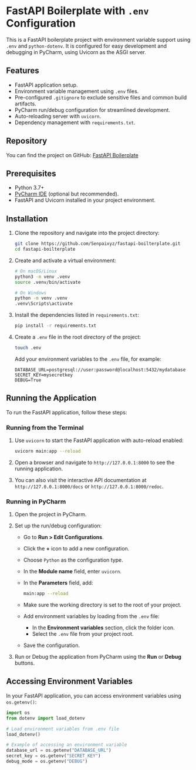 # FastAPI Boilerplate with `.env` Configuration

This is a FastAPI boilerplate project with environment variable support using `.env` and `python-dotenv`. It is configured for easy development and debugging in PyCharm, using Uvicorn as the ASGI server.

## Features

- FastAPI application setup.
- Environment variable management using `.env` files.
- Pre-configured `.gitignore` to exclude sensitive files and common build artifacts.
- PyCharm run/debug configuration for streamlined development.
- Auto-reloading server with `uvicorn`.
- Dependency management with `requirements.txt`.

## Repository

You can find the project on GitHub: [FastAPI Boilerplate](https://github.com/Senpaixyz/fastapi-boilterplate.git)

## Prerequisites

- Python 3.7+
- [PyCharm IDE](https://www.jetbrains.com/pycharm/) (optional but recommended).
- FastAPI and Uvicorn installed in your project environment.

## Installation

1. Clone the repository and navigate into the project directory:

    ```bash
    git clone https://github.com/Senpaixyz/fastapi-boilterplate.git
    cd fastapi-boilterplate
    ```

2. Create and activate a virtual environment:

    ```bash
    # On macOS/Linux
    python3 -m venv .venv
    source .venv/bin/activate

    # On Windows
    python -m venv .venv
    .venv\Scripts\activate
    ```

3. Install the dependencies listed in `requirements.txt`:

    ```bash
    pip install -r requirements.txt
    ```

4. Create a `.env` file in the root directory of the project:

    ```bash
    touch .env
    ```

    Add your environment variables to the `.env` file, for example:

    ```env
    DATABASE_URL=postgresql://user:password@localhost:5432/mydatabase
    SECRET_KEY=mysecretkey
    DEBUG=True
    ```

## Running the Application

To run the FastAPI application, follow these steps:

### Running from the Terminal

1. Use `uvicorn` to start the FastAPI application with auto-reload enabled:

    ```bash
    uvicorn main:app --reload
    ```

2. Open a browser and navigate to `http://127.0.0.1:8000` to see the running application.

3. You can also visit the interactive API documentation at `http://127.0.0.1:8000/docs` or `http://127.0.0.1:8000/redoc`.

### Running in PyCharm

1. Open the project in PyCharm.

2. Set up the run/debug configuration:
   - Go to **Run > Edit Configurations**.
   - Click the **+** icon to add a new configuration.
   - Choose `Python` as the configuration type.
   - In the **Module name** field, enter `uvicorn`.
   - In the **Parameters** field, add:

     ```bash
     main:app --reload
     ```

   - Make sure the working directory is set to the root of your project.
   - Add environment variables by loading from the `.env` file:
     - In the **Environment variables** section, click the folder icon.
     - Select the `.env` file from your project root.
   - Save the configuration.

3. Run or Debug the application from PyCharm using the **Run** or **Debug** buttons.

## Accessing Environment Variables

In your FastAPI application, you can access environment variables using `os.getenv()`:

```python
import os
from dotenv import load_dotenv

# Load environment variables from .env file
load_dotenv()

# Example of accessing an environment variable
database_url = os.getenv("DATABASE_URL")
secret_key = os.getenv("SECRET_KEY")
debug_mode = os.getenv("DEBUG")

